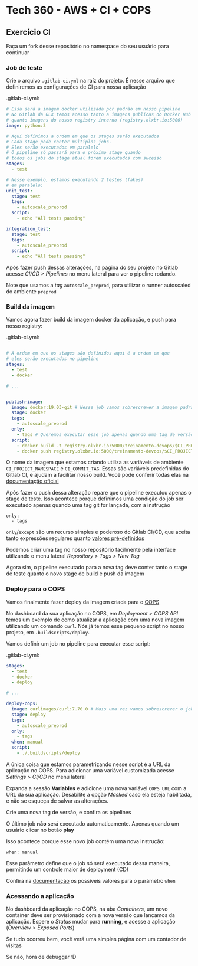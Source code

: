 # Tech 360 - AWS + CI + COPS 

## Exercício CI

Faça um fork desse repositório no namespace do seu usuário para continuar 

### Job de teste

Crie o arquivo `.gitlab-ci.yml` na raíz do projeto. É nesse arquivo que definiremos
as configurações de CI para nossa aplicação

.gitlab-ci.yml:
```yml
# Essa será a imagem docker utilizada por padrão em nosso pipeline
# No Gitlab da OLX temos acesso tanto a imagens publicas do Docker Hub
# quanto imagens do nosso registry interno (registry.olxbr.io:5000)
image: python:3

# Aqui definimos a ordem em que os stages serão executados
# Cada stage pode conter múltiplos jobs.
# Eles serão executados em paralelo
# O pipeline só passará para o próximo stage quando
# todos os jobs do stage atual forem executados com sucesso
stages:
  - test

# Nesse exemplo, estamos executando 2 testes (fakes)
# em paralelo:
unit_test:
  stage: test
  tags:
    - autoscale_preprod
  script:
    - echo "All tests passing"

integration_test:
  stage: test
  tags:
    - autoscale_preprod
  script:
    - echo "All tests passing"
```

Após fazer push dessas alterações, na página do seu projeto no Gitlab acesse 
*CI/CD > Pipelines* no menu lateral para ver o pipeline rodando.

Note que usamos a *tag* `autoscale_preprod`, para utilizar o runner autoscaled do
ambiente `preprod`

### Build da imagem

Vamos agora fazer build da imagem docker da aplicação, e push para nosso registry:

.gitlab-ci.yml:
```yaml

# A ordem em que os stages são definidos aqui é a ordem em que 
# eles serão executados no pipeline
stages:
  - test
  - docker

# ...


publish-image:
  image: docker:19.03-git # Nesse job vamos sobrescrever a imagem padrão com uma que contém o binário do docker
  stage: docker
  tags:
    - autoscale_preprod
  only:
    - tags # Queremos executar esse job apenas quando uma tag de versão for gerada no nosso repositório
  script:
    - docker build -t registry.olxbr.io:5000/treinamento-devops/$CI_PROJECT_NAMESPACE:$CI_COMMIT_TAG .
    - docker push registry.olxbr.io:5000/treinamento-devops/$CI_PROJECT_NAMESPACE:$CI_COMMIT_TAG
```

O nome da imagem que estamos criando utiliza as variáveis de ambiente `CI_PROJECT_NAMESPACE` e `CI_COMMIT_TAG`.
Essas são variáveis predefinidas do Gitlab CI, e ajudam a facilitar nosso build. Você pode conferir todas elas na 
[documentação oficial](https://docs.gitlab.com/ee/ci/variables/predefined_variables.html)

Após fazer o push dessa alteração repare que o pipeline executou apenas o stage de teste.
Isso acontece porque definimos uma condição do job ser executado apenas quando uma tag git for lançada, com a instrução

```
only:
  - tags
```

`only`/`except` são um recurso simples e poderoso do Gitlab CI/CD, que aceita tanto expressões regulares quanto [valores pré-definidos](https://docs.gitlab.com/ee/ci/yaml/#onlyexcept-basic)

Podemos criar uma tag no nosso repositório facilmente pela interface utilizando o menu lateral *Repository > Tags > New Tag*

Agora sim, o pipeline executado para a nova tag deve conter tanto o stage de teste quanto o novo stage de build e push da imagem

### Deploy para o COPS

Vamos finalmente fazer deploy da imagem criada para o [COPS](http://beta.cops.preprod.olxbr.cloud/)

No dashboard da sua aplicação no COPS, em *Deployment > COPS API* temos um exemplo de como atualizar a aplicação com uma nova imagem utilizando um comando `curl`.
Nós já temos esse pequeno script no nosso projeto, em `.buildscripts/deploy`.

Vamos definir um job no pipeline para executar esse script:

.gitlab-ci.yml:
```yaml
stages:
  - test
  - docker
  - deploy

# ...

deploy-cops:
  image: curlimages/curl:7.70.0 # Mais uma vez vamos sobrescrever o job com uma imagem que contém as dependencias que preciamos
  stage: deploy
  tags:
    - autoscale_preprod
  only:
    - tags
  when: manual
  script:
    - ./.buildscripts/deploy
```

A única coisa que estamos parametrizando nesse script é a URL da aplicação no COPS. Para adicionar uma variável customizada acesse *Settings > CI/CD* no menu lateral

Expanda a sessão **Variables** e adicione uma nova variável `COPS_URL` com a URL da sua aplicação.
Desabilite a opção *Masked* caso ela esteja habilitada, e não se esqueça de salvar as alterações.

Crie uma nova tag de versão, e confira os pipelines

O último job **não** será executado automaticamente. Apenas quando um usuário clicar no botão **play**

Isso acontece porque esse novo job contém uma nova instrução:

```
when: manual
```

Esse parâmetro define que o job só será executado dessa maneira, permitindo um controle maior de deployment (CD)

Confira na [documentação](https://docs.gitlab.com/ee/ci/yaml/#when) os possíveis valores para o parâmetro `when`

### Acessando a aplicação

No dashboard da aplicação no COPS, na aba *Containers*, um novo container deve ser provisionado com a nova versão que lançamos da aplicação.
Espere o *Status* mudar para **running**, e acesse a aplicação (*Overview > Exposed Ports*)

Se tudo ocorreu bem, você verá uma simples página com um contador de visitas

Se não, hora de debuggar :D 

